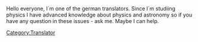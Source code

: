 Hello everyone, I\`m one of the german translators. Since I\`m studiing
physics I have advanced knowledge about physics and astronomy so if you
have any question in these issues - ask me. Maybe I can help.

[Category:Translator](Category:Translator "wikilink")